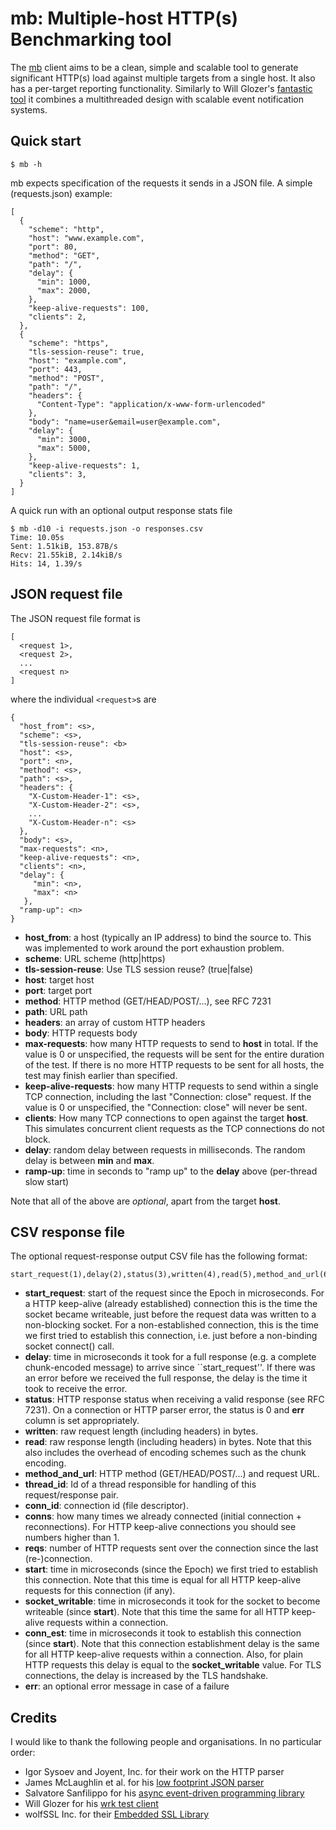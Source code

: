 # mb: Multiple-host HTTP(s) Benchmarking tool

The [mb](https://github.com/jmencak/mb)
client aims to be a clean, simple and scalable tool to generate 
significant HTTP(s) load against multiple targets from a single host.  It
also has a per-target reporting functionality.  Similarly to Will Glozer's
[fantastic tool](https://github.com/wg/wrk)
it combines a multithreaded design with scalable event notification systems.


## Quick start

    $ mb -h

mb expects specification of the requests it sends in a JSON file.
A simple (requests.json) example:

    [
      {
        "scheme": "http",
        "host": "www.example.com",
        "port": 80,
        "method": "GET",
        "path": "/",
        "delay": {
          "min": 1000,
          "max": 2000,
        },
        "keep-alive-requests": 100,
        "clients": 2,
      },
      {
        "scheme": "https",
        "tls-session-reuse": true,
        "host": "example.com",
        "port": 443,
        "method": "POST",
        "path": "/",
        "headers": {
          "Content-Type": "application/x-www-form-urlencoded"
        },
        "body": "name=user&email=user@example.com",
        "delay": {
          "min": 3000,
          "max": 5000,
        },
        "keep-alive-requests": 1,
        "clients": 3,
      }
    ]

A quick run with an optional output response stats file

    $ mb -d10 -i requests.json -o responses.csv
    Time: 10.05s
    Sent: 1.51kiB, 153.87B/s
    Recv: 21.55kiB, 2.14kiB/s
    Hits: 14, 1.39/s


## JSON request file

The JSON request file format is

    [
      <request 1>,
      <request 2>,
      ...
      <request n>
    ]

where the individual `<request>`s are

    {
      "host_from": <s>,
      "scheme": <s>,
      "tls-session-reuse": <b>
      "host": <s>,
      "port": <n>,
      "method": <s>,
      "path": <s>,
      "headers": {
        "X-Custom-Header-1": <s>,
        "X-Custom-Header-2": <s>,
        ...
        "X-Custom-Header-n": <s>
      },
      "body": <s>,
      "max-requests": <n>,
      "keep-alive-requests": <n>,
      "clients": <n>,
      "delay": {
         "min": <n>,
         "max": <n>
       },
      "ramp-up": <n>
    }

* **host_from**: a host (typically an IP address) to bind the source to.
  This was implemented to work around the port exhaustion problem.
* **scheme**: URL scheme (http|https)
* **tls-session-reuse**: Use TLS session reuse? (true|false)
* **host**: target host
* **port**: target port
* **method**: HTTP method (GET/HEAD/POST/...), see RFC 7231
* **path**: URL path
* **headers**: an array of custom HTTP headers
* **body**: HTTP requests body
* **max-requests**: how many HTTP requests to send to **host** in total.  If the value is 0 or
  unspecified, the requests will be sent for the entire duration of the test.  If there is no more
  HTTP requests to be sent for all hosts, the test may finish earlier than specified.
* **keep-alive-requests**: how many HTTP requests to send within a single TCP connection, including 
  the last "Connection: close" request.  If the value is 0 or unspecified, the 
  "Connection: close" will never be sent.
* **clients**: How many TCP connections to open against the target **host**.  This simulates 
  concurrent client requests as the TCP connections do not block.
* **delay**: random delay between requests in milliseconds.  The random delay is between **min** 
  and **max**.
* **ramp-up**: time in seconds to "ramp up" to the **delay** above (per-thread slow start)

Note that all of the above are *optional*, apart from the target **host**.

## CSV response file

The optional request-response output CSV file has the following format:

```
start_request(1),delay(2),status(3),written(4),read(5),method_and_url(6),thread_id(7),conn_id(8),conns(9),reqs(10),start(11),socket_writable(12),conn_est(13),err(14)
```

* **start_request**: start of the request since the Epoch in microseconds.  For a HTTP 
  keep-alive (already established) connection this is the time the socket became
  writeable, just before the request data was written to a non-blocking socket.
  For a non-established connection, this is the time we first tried to establish
  this connection, i.e. just before a non-binding socket connect() call.
* **delay**: time in microseconds it took for a full response (e.g. a complete 
  chunk-encoded message) to arrive since ``start_request''.  If there was an error
  before we received the full response, the delay is the time it took to receive
  the error.
* **status**: HTTP response status when receiving a valid response (see RFC 7231).
  On a connection or HTTP parser error, the status is 0 and **err** column is set
  appropriately.
* **written**: raw request length (including headers) in bytes.
* **read**: raw response length (including headers) in bytes.  Note that this
  also includes the overhead of encoding schemes such as the chunk encoding.
* **method_and_url**: HTTP method (GET/HEAD/POST/...) and request URL.
* **thread_id**: Id of a thread responsible for handling of this request/response
  pair.
* **conn_id**: connection id (file descriptor).
* **conns**: how many times we already connected (initial connection + reconnections).
  For HTTP keep-alive connections you should see numbers higher than 1.
* **reqs**: number of HTTP requests sent over the connection since the last 
  (re-)connection.
* **start**: time in microseconds (since the Epoch) we first tried to establish
  this connection.  Note that this time is equal for all HTTP keep-alive requests
  for this connection (if any).
* **socket_writable**: time in microseconds it took for the socket to become 
  writeable (since **start**).  Note that this time the same for all HTTP 
  keep-alive requests within a connection.
* **conn_est**: time in microseconds it took to establish this connection (since
  **start**).  Note that this connection establishment delay is the 
  same for all HTTP keep-alive requests within a connection.  Also, for plain 
  HTTP requests this delay is equal to the **socket_writable** 
  value.  For TLS connections, the delay is increased by the TLS handshake.
* **err**: an optional error message in case of a failure


## Credits

I would like to thank the following people and organisations.
In no particular order:

* Igor Sysoev and Joyent, Inc. for their work on the HTTP parser
* James McLaughlin et al. for his 
  [low footprint JSON parser](https://github.com/udp/json-parser)
* Salvatore Sanfilippo for his 
  [async event-driven programming library](https://github.com/aisk/libae)
* Will Glozer for his [wrk test client](https://github.com/wg/wrk)
* wolfSSL Inc. for their [Embedded SSL Library](https://www.wolfssl.com/)
